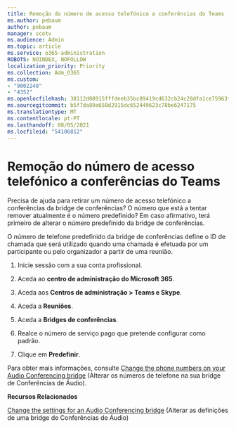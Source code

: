 ```yaml
---
title: Remoção do número de acesso telefónico a conferências do Teams
ms.author: pebaum
author: pebaum
manager: scotv
ms.audience: Admin
ms.topic: article
ms.service: o365-administration
ROBOTS: NOINDEX, NOFOLLOW
localization_priority: Priority
ms.collection: Adm_O365
ms.custom:
- "9002248"
- "4352"
ms.openlocfilehash: 38112d08915fffdeeb35bc09419cd632cb24c28dfa1ce75963f0217fc274d67e
ms.sourcegitcommit: b5f7da89a650d2915dc652449623c78be6247175
ms.translationtype: MT
ms.contentlocale: pt-PT
ms.lasthandoff: 08/05/2021
ms.locfileid: "54106812"
---
```

# <a name="teams-dial-in-conferencing-number-removal"></a>Remoção do número de acesso telefónico a conferências do Teams

Precisa de ajuda para retirar um número de acesso telefónico a conferências da bridge de conferências? O número que está a tentar remover atualmente é o número predefinido? Em caso afirmativo, terá primeiro de alterar o número predefinido da bridge de conferências.

O número de telefone predefinido da bridge de conferências define o ID de chamada que será utilizado quando uma chamada é efetuada por um participante ou pelo organizador a partir de uma reunião.

1. Inicie sessão com a sua conta profissional.

2. Aceda ao **centro de administração do Microsoft 365**.

3. Aceda aos **Centros de administração > Teams e Skype**.

4. Aceda a **Reuniões**.

5. Aceda a **Bridges de conferências**.

6. Realce o número de serviço pago que pretende configurar como padrão.

7. Clique em **Predefinir**.

Para obter mais informações, consulte [Change the phone numbers on your Audio Conferencing bridge](https://docs.microsoft.com/microsoftteams/change-the-phone-numbers-on-your-audio-conferencing-bridge) (Alterar os números de telefone na sua bridge de Conferências de Áudio).

**Recursos Relacionados**

[Change the settings for an Audio Conferencing bridge](https://docs.microsoft.com/microsoftteams/change-the-settings-for-an-audio-conferencing-bridge) (Alterar as definições de uma bridge de Conferências de Áudio)
